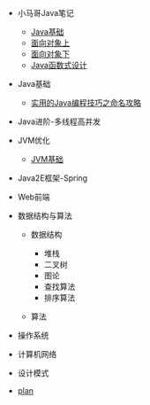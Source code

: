 * 小马哥Java笔记

    * [Java基础](notes/Java基础)
    * [面向对象上](notes/面向对象上)
    * [面向对象下](notes/面向对象下)
    * [Java函数式设计](notes/Java函数式设计)
* Java基础
  
  * [实用的Java编程技巧之命名攻略](javabasic/实用的Java编程技巧之命名攻略)
* Java进阶-多线程高并发
* JVM优化

  * [JVM基础](jvm/JVM基础)


* Java2E框架-Spring
* Web前端
* 数据结构与算法

  * 数据结构
  
    * 堆栈
    * 二叉树
    * 图论
    * 查找算法
    * 排序算法
  * 算法
* 操作系统
* 计算机网络
* 设计模式
* [plan](myplan)
